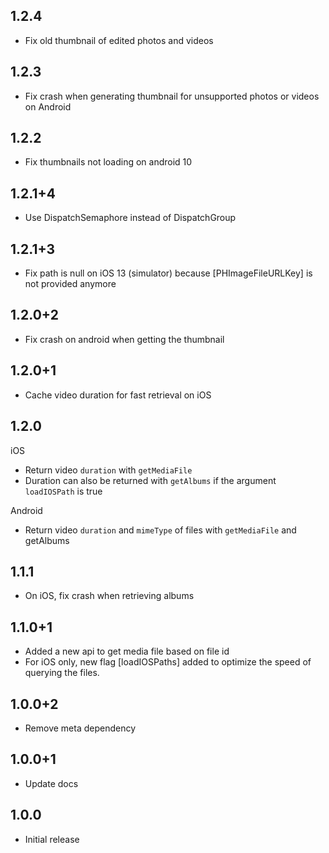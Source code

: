 ## 1.2.4

* Fix old thumbnail of edited photos and videos

## 1.2.3

* Fix crash when generating thumbnail for unsupported photos or videos on Android

## 1.2.2

* Fix thumbnails not loading on android 10

## 1.2.1+4

* Use DispatchSemaphore instead of DispatchGroup

## 1.2.1+3

* Fix path is null on iOS 13 (simulator) because [PHImageFileURLKey] is not provided anymore

## 1.2.0+2

* Fix crash on android when getting the thumbnail

## 1.2.0+1

* Cache video duration for fast retrieval on iOS

## 1.2.0

iOS
* Return video `duration` with `getMediaFile`
* Duration can also be returned with `getAlbums` if the argument `loadIOSPath` is true

Android
* Return video `duration` and `mimeType` of files with `getMediaFile` and getAlbums

## 1.1.1

* On iOS, fix crash when retrieving albums

## 1.1.0+1

* Added a new api to get media file based on file id
* For iOS only, new flag [loadIOSPaths] added to optimize the speed of querying the files.

## 1.0.0+2

* Remove meta dependency

## 1.0.0+1

* Update docs

## 1.0.0

* Initial release
